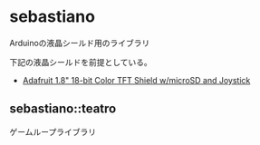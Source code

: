 ﻿sebastiano
==========
Arduinoの液晶シールド用のライブラリ

下記の液晶シールドを前提としている。

* [Adafruit 1.8" 18-bit Color TFT Shield w/microSD and Joystick](http://www.adafruit.com/products/802)


sebastiano::teatro
------------------
ゲームループライブラリ



